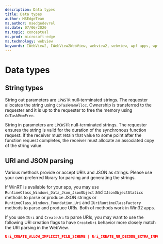 ```yaml
---
description: Data types
title: Data types
author: MSEdgeTeam
ms.author: msedgedevrel
ms.date: 07/06/2020
ms.topic: conceptual
ms.prod: microsoft-edge
ms.technology: webview
keywords: IWebView2, IWebView2WebView, webview2, webview, wpf apps, wpf, edge, ICoreWebView2, ICoreWebView2Host, browser control, edge html
---
```


# Data types  

## String types  

String out parameters are `LPWSTR` null-terminated strings.  The requester allocates the string using `CoTaskMemAlloc`.  Ownership is transferred to the requester and it is up to the requester to free the memory using `CoTaskMemFree`.  

String in parameters are `LPCWSTR` null-terminated strings.  The requester ensures the string is valid for the duration of the synchronous function request.  If the receiver must retain that value to some point after the function request completes, the receiver must allocate an associated copy of the string value.  

## URI and JSON parsing  

Various methods provide or accept URIs and JSON as strings.  Please use your own preferred library for parsing and generating the strings.  

If WinRT is available for your app, you may use `RuntimeClass_Windows_Data_Json_JsonObject` and `IJsonObjectStatics` methods to parse or produce JSON strings or `RuntimeClass_Windows_Foundation_Uri` and `IUriRuntimeClassFactory` methods to parse and produce URIs.  Both of methods work in Win32 apps.  

If you use `IUri` and `CreateUri` to parse URIs, you may want to use the following URI creation flags to have `CreateUri` behavior more closely match the URI parsing in the WebView.  

```json
Uri_CREATE_ALLOW_IMPLICIT_FILE_SCHEME | Uri_CREATE_NO_DECODE_EXTRA_INFO
```  

<!-- links -->  
